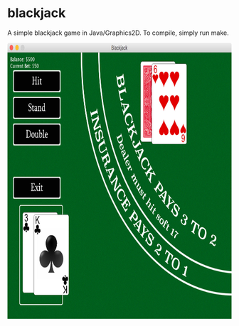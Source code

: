 # blackjack
A simple blackjack game in Java/Graphics2D.
To compile, simply run make.

<img src="screenshot.jpg" width="800" height="622" />
